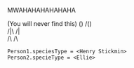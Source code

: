 MWAHAHAHAHAHAHA

(You will never find this)
    () /()\
    /|\ /|\
    /\  /\

    Person1.speciesType = <Henry Stickmin>
    Person2.specieType = <Ellie>